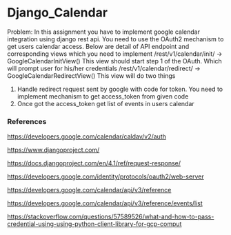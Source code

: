 # Django_Calendar

Problem: In this assignment you have to implement google calendar
integration using django rest api. You need to use the OAuth2 mechanism to
get users calendar access. Below are detail of API endpoint and
corresponding views which you need to implement
/rest/v1/calendar/init/ -> GoogleCalendarInitView()
This view should start step 1 of the OAuth. Which will prompt user for
his/her credentials
/rest/v1/calendar/redirect/ -> GoogleCalendarRedirectView()
This view will do two things
1. Handle redirect request sent by google with code for token. You
need to implement mechanism to get access_token from given
code
2. Once got the access_token get list of events in users calendar


### References

https://developers.google.com/calendar/caldav/v2/auth

https://www.djangoproject.com/

https://docs.djangoproject.com/en/4.1/ref/request-response/

https://developers.google.com/identity/protocols/oauth2/web-server

https://developers.google.com/calendar/api/v3/reference

https://developers.google.com/calendar/api/v3/reference/events/list

https://stackoverflow.com/questions/57589526/what-and-how-to-pass-credential-using-using-python-client-library-for-gcp-comput
